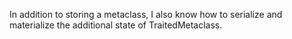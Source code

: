 In addition to storing a metaclass, I also know how to serialize and materialize the additional state of TraitedMetaclass.